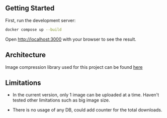 ## Getting Started

First, run the development server:

```bash
docker compose up --build
```

Open [http://localhost:3000](http://localhost:3000) with your browser to see the result.
## Architecture
Image compression library used for this project can be found [here](https://www.npmjs.com/package/browser-image-compression)

## Limitations

- In the current version, only 1 image can be uploaded at a time. Haven't tested other limitations such as big image size. 

- There is no usage of any DB, could add counter for the total downloads. 